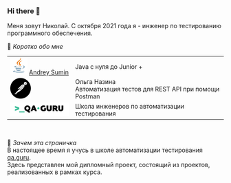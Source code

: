 ### Hi there 👋
Меня зовут Николай. С октября 2021 года я - инженер по тестированию программного обеспечения.</br>

:small_blue_diamond:  _Коротко обо мне_

<!--
**Moro19/Moro19** is a ✨ _special_ ✨ repository because its `README.md` (this file) appears on your GitHub profile.

Here are some ideas to get you started:

- 🔭 I’m currently working on ...
- 🌱 I’m currently learning ...
- 👯 I’m looking to collaborate on ...
- 🤔 I’m looking for help with ...
- 💬 Ask me about ...
- 📫 How to reach me: ...
- 😄 Pronouns: ...
- ⚡ Fun fact: ...
-->

<table width="100%" border='0'>
   <tr> 
    <td width="30%" valign="top"><img src="https://github.com/Moro19/Moro19/blob/main/icons/Java.png">
       <a href ="https://www.udemy.com/course/java_sumin/" target="_blank">Andrey Sumin</a></td><td valign="middle">Java с нуля до Junior + </td></tr>
    <tr><td width="30%" valign="top"><img src="https://github.com/Moro19/Moro19/blob/main/icons/postman.svg"></td><td valign="middle" <a href ="https://www.software-testing.ru/edu/3-online/315-rest-api-postman" target="_blank">Ольга Назина</br>Автоматизация тестов для REST API при помощи Postman</td>
    <tr><td width="30%" valign="top"><img src="https://github.com/Moro19/Moro19/blob/main/images/qa-guru80.png"></td><td valign="middle">Школа инженеров по автоматизации тестирования</td></tr>
   </tr>
  </table>
  </br>
  
:small_blue_diamond:  _Зачем эта страничка_  
В настоящее время я учусь в школе автоматизации тестирования <a target="_blank" href="https://qa.guru">qa.guru</a>.</br>
Здесь представлен мой дипломный проект, состоящий из проектов, реализованных в рамках курса.
</br></br>
